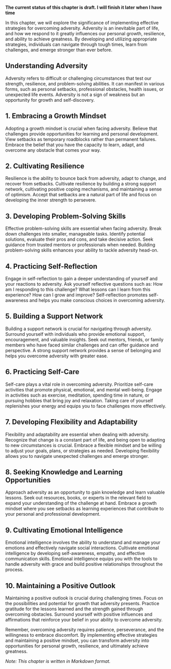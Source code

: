 **The current status of this chapter is draft. I will finish it later when I have time**

In this chapter, we will explore the significance of implementing effective strategies for overcoming adversity. Adversity is an inevitable part of life, and how we respond to it greatly influences our personal growth, resilience, and ability to achieve greatness. By developing and utilizing appropriate strategies, individuals can navigate through tough times, learn from challenges, and emerge stronger than ever before.

**Understanding Adversity**
---------------------------

Adversity refers to difficult or challenging circumstances that test our strength, resilience, and problem-solving abilities. It can manifest in various forms, such as personal setbacks, professional obstacles, health issues, or unexpected life events. Adversity is not a sign of weakness but an opportunity for growth and self-discovery.

**1. Embracing a Growth Mindset**
---------------------------------

Adopting a growth mindset is crucial when facing adversity. Believe that challenges provide opportunities for learning and personal development. View setbacks as temporary roadblocks rather than permanent failures. Embrace the belief that you have the capacity to learn, adapt, and overcome any obstacle that comes your way.

**2. Cultivating Resilience**
-----------------------------

Resilience is the ability to bounce back from adversity, adapt to change, and recover from setbacks. Cultivate resilience by building a strong support network, cultivating positive coping mechanisms, and maintaining a sense of optimism. Accept that setbacks are a natural part of life and focus on developing the inner strength to persevere.

**3. Developing Problem-Solving Skills**
----------------------------------------

Effective problem-solving skills are essential when facing adversity. Break down challenges into smaller, manageable tasks. Identify potential solutions, evaluate their pros and cons, and take decisive action. Seek guidance from trusted mentors or professionals when needed. Building problem-solving skills enhances your ability to tackle adversity head-on.

**4. Practicing Self-Reflection**
---------------------------------

Engage in self-reflection to gain a deeper understanding of yourself and your reactions to adversity. Ask yourself reflective questions such as: How am I responding to this challenge? What lessons can I learn from this experience? How can I grow and improve? Self-reflection promotes self-awareness and helps you make conscious choices in overcoming adversity.

**5. Building a Support Network**
---------------------------------

Building a support network is crucial for navigating through adversity. Surround yourself with individuals who provide emotional support, encouragement, and valuable insights. Seek out mentors, friends, or family members who have faced similar challenges and can offer guidance and perspective. A strong support network provides a sense of belonging and helps you overcome adversity with greater ease.

**6. Practicing Self-Care**
---------------------------

Self-care plays a vital role in overcoming adversity. Prioritize self-care activities that promote physical, emotional, and mental well-being. Engage in activities such as exercise, meditation, spending time in nature, or pursuing hobbies that bring joy and relaxation. Taking care of yourself replenishes your energy and equips you to face challenges more effectively.

**7. Developing Flexibility and Adaptability**
----------------------------------------------

Flexibility and adaptability are essential when dealing with adversity. Recognize that change is a constant part of life, and being open to adapting to new circumstances is crucial. Embrace a flexible mindset and be willing to adjust your goals, plans, or strategies as needed. Developing flexibility allows you to navigate unexpected challenges and emerge stronger.

**8. Seeking Knowledge and Learning Opportunities**
---------------------------------------------------

Approach adversity as an opportunity to gain knowledge and learn valuable lessons. Seek out resources, books, or experts in the relevant field to expand your understanding of the challenge at hand. Embrace a growth mindset where you see setbacks as learning experiences that contribute to your personal and professional development.

**9. Cultivating Emotional Intelligence**
-----------------------------------------

Emotional intelligence involves the ability to understand and manage your emotions and effectively navigate social interactions. Cultivate emotional intelligence by developing self-awareness, empathy, and effective communication skills. Emotional intelligence equips you with the tools to handle adversity with grace and build positive relationships throughout the process.

**10. Maintaining a Positive Outlook**
--------------------------------------

Maintaining a positive outlook is crucial during challenging times. Focus on the possibilities and potential for growth that adversity presents. Practice gratitude for the lessons learned and the strength gained through overcoming obstacles. Surround yourself with positive influences and affirmations that reinforce your belief in your ability to overcome adversity.

Remember, overcoming adversity requires patience, perseverance, and the willingness to embrace discomfort. By implementing effective strategies and maintaining a positive mindset, you can transform adversity into opportunities for personal growth, resilience, and ultimately achieve greatness.

*Note: This chapter is written in Markdown format.*
